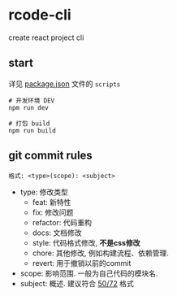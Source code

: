 # rcode-cli
create react project cli

## start
详见 [package.json](./package.json) 文件的 ```scripts```

```shell
# 开发环境 DEV
npm run dev

# 打包 build
npm run build
```

## git commit rules

```格式: <type>(scope): <subject>```

- type: 修改类型
  - feat: 新特性
  - fix: 修改问题
  - refactor: 代码重构
  - docs: 文档修改
  - style: 代码格式修改, **不是css修改**
  - chore: 其他修改, 例如构建流程、依赖管理.
  - revert: 用于撤销以前的commit
- scope: 影响范围. 一般为自己代码的模块名.
- subject: 概述. 建议符合 [50/72](https://tbaggery.com/2008/04/19/a-note-about-git-commit-messages.html) 格式
